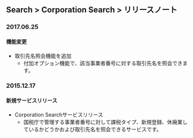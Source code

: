 ## Search > Corporation Search > リリースノート

### 2017.06.25
#### 機能変更

* 取引先名照会機能を追加
    * 付加オプション機能で、該当事業者番号に対する取引先名を照会できます。
    
### 2015.12.17
#### 新規サービスリリース
* Corporation Searchサービスリリース
    * 国税庁で管理する事業者番号に対して課税タイプ、新規登録、休廃業しているかどうかおよび取引先名を照会できるサービスです。
